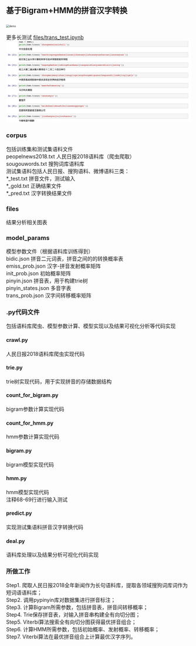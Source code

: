 ## 基于Bigram+HMM的拼音汉字转换

<img src="files/demo.gif" alt="demo" style="zoom:50%;" />

更多长测试 [files/trans_test.ipynb](files/trans_test.ipynb)
![](files/test.jpg)

### corpus
包括训练集和测试集语料文件  
peopelnews2018.txt 人民日报2018语料库（爬虫爬取）  
sougouwords.txt 搜狗词库语料库  
测试集语料包括人民日报、搜狗语料、微博语料三类：  
*_test.txt 拼音文件，测试输入  
*_gold.txt 正确结果文件  
*_pred.txt 汉字转换结果文件  

### files
结果分析相关图表

### model_params
模型参数文件（根据语料库训练得到）  
bidic.json 拼音二元词表，拼音之间的的转换概率表  
emiss_prob.json 汉字-拼音发射概率矩阵  
init_prob.json 初始概率矩阵  
pinyin.json 拼音表，用于构建trie树  
pinyin_states.json 多音字表  
trans_prob.json 汉字间转移概率矩阵  

### .py代码文件 
包括语料库爬虫、模型参数计算、模型实现以及结果可视化分析等代码实现  

#### crawl.py
人民日报2018语料库爬虫实现代码  

#### trie.py
trie树实现代码，用于实现拼音的存储数据结构  

#### count_for_bigram.py
bigram参数计算实现代码  

#### count_for_hmm.py
hmm参数计算实现代码  

#### bigram.py
bigram模型实现代码  

#### hmm.py
hmm模型实现代码  
注释68-69行进行输入测试  

#### predict.py
实现测试集语料拼音汉字转换代码

#### deal.py
语料库处理以及结果分析可视化代码实现  

### 所做工作
Step1. 爬取人民日报2018全年新闻作为长句语料库，提取各领域搜狗词库词作为短词语语料库；  
Step2. 调用pypinyin库对数据集进行拼音标注；  
Step3. 计算Bigram所需参数，包括拼音表，拼音间转移概率；  
Step4. Trie保存拼音表，对输入拼音串构建全有向切分图；  
Step5. Viterbi算法搜索全有向切分图获得最优拼音组合；  
Step6. 计算HMM所需参数，包括初始概率、发射概率、转移概率；  
Step7. Viterbi算法在最优拼音组合上计算最优汉字序列。  

